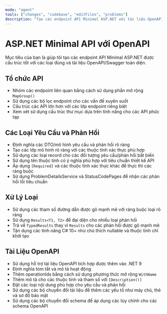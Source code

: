 ```yaml
---
mode: "agent"
tools: ["changes", "codebase", "editFiles", "problems"]
description: "Tạo các endpoint API Minimal ASP.NET với tài liệu OpenAPI phù hợp"
---
```


# ASP.NET Minimal API với OpenAPI

Mục tiêu của bạn là giúp tôi tạo các endpoint API Minimal ASP.NET được cấu trúc tốt với các loại đúng và tài liệu OpenAPI/Swagger toàn diện.

## Tổ chức API

- Nhóm các endpoint liên quan bằng cách sử dụng phần mở rộng `MapGroup()`
- Sử dụng các bộ lọc endpoint cho các vấn đề xuyên suốt
- Cấu trúc các API lớn hơn với các lớp endpoint riêng biệt
- Xem xét sử dụng cấu trúc thư mục dựa trên tính năng cho các API phức tạp

## Các Loại Yêu Cầu và Phản Hồi

- Định nghĩa các DTO/mô hình yêu cầu và phản hồi rõ ràng
- Tạo các lớp mô hình rõ ràng với các thuộc tính xác thực phù hợp
- Sử dụng các loại record cho các đối tượng yêu cầu/phản hồi bất biến
- Sử dụng tên thuộc tính có ý nghĩa phù hợp với tiêu chuẩn thiết kế API
- Áp dụng `[Required]` và các thuộc tính xác thực khác để thực thi các ràng buộc
- Sử dụng ProblemDetailsService và StatusCodePages để nhận các phản hồi lỗi tiêu chuẩn

## Xử Lý Loại

- Sử dụng các tham số đường dẫn được gõ mạnh mẽ với ràng buộc loại rõ ràng
- Sử dụng `Results<T1, T2>` để đại diện cho nhiều loại phản hồi
- Trả về `TypedResults` thay vì `Results` cho các phản hồi được gõ mạnh mẽ
- Tận dụng các tính năng C# 10+ như chú thích nullable và thuộc tính chỉ khởi tạo

## Tài Liệu OpenAPI

- Sử dụng hỗ trợ tài liệu OpenAPI tích hợp được thêm vào .NET 9
- Định nghĩa tóm tắt và mô tả hoạt động
- Thêm operationIds bằng cách sử dụng phương thức mở rộng `WithName`
- Thêm mô tả cho các thuộc tính và tham số với `[Description()]`
- Đặt các loại nội dung phù hợp cho yêu cầu và phản hồi
- Sử dụng các bộ chuyển đổi tài liệu để thêm các yếu tố như máy chủ, thẻ và sơ đồ bảo mật
- Sử dụng các bộ chuyển đổi schema để áp dụng các tùy chỉnh cho các schema OpenAPI
